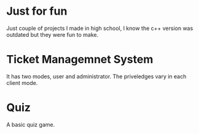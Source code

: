 # Just for fun
Just couple of projects I made in high school, I know the c++ version was outdated but they were fun to make.

# Ticket Managemnet System 
It has two modes, user and administrator. The priveledges vary in each client mode.

# Quiz
A basic quiz game.
